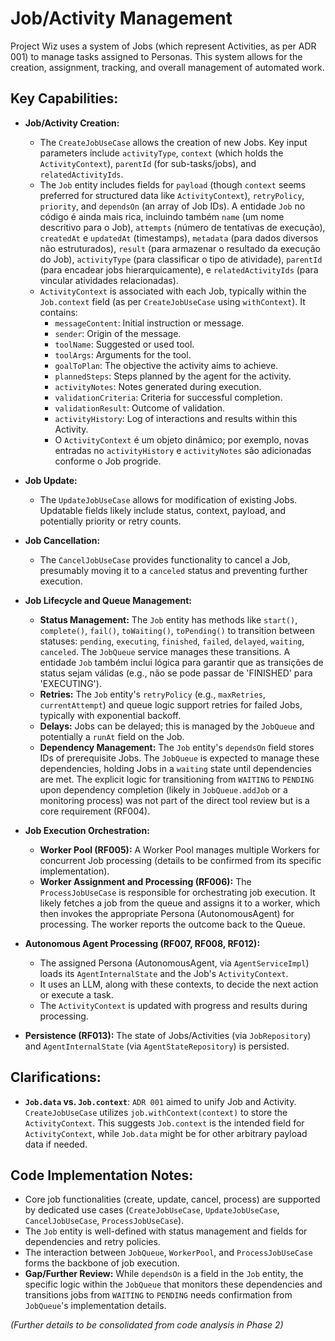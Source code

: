 # Job/Activity Management

Project Wiz uses a system of Jobs (which represent Activities, as per ADR 001) to manage tasks assigned to Personas. This system allows for the creation, assignment, tracking, and overall management of automated work.

## Key Capabilities:

- **Job/Activity Creation:**
    - The `CreateJobUseCase` allows the creation of new Jobs. Key input parameters include `activityType`, `context` (which holds the `ActivityContext`), `parentId` (for sub-tasks/jobs), and `relatedActivityIds`.
    - The `Job` entity includes fields for `payload` (though `context` seems preferred for structured data like `ActivityContext`), `retryPolicy`, `priority`, and `dependsOn` (an array of Job IDs). A entidade `Job` no código é ainda mais rica, incluindo também `name` (um nome descritivo para o Job), `attempts` (número de tentativas de execução), `createdAt` e `updatedAt` (timestamps), `metadata` (para dados diversos não estruturados), `result` (para armazenar o resultado da execução do Job), `activityType` (para classificar o tipo de atividade), `parentId` (para encadear jobs hierarquicamente), e `relatedActivityIds` (para vincular atividades relacionadas).
    - `ActivityContext` is associated with each Job, typically within the `Job.context` field (as per `CreateJobUseCase` using `withContext`). It contains:
        - `messageContent`: Initial instruction or message.
        - `sender`: Origin of the message.
        - `toolName`: Suggested or used tool.
        - `toolArgs`: Arguments for the tool.
        - `goalToPlan`: The objective the activity aims to achieve.
        - `plannedSteps`: Steps planned by the agent for the activity.
        - `activityNotes`: Notes generated during execution.
        - `validationCriteria`: Criteria for successful completion.
        - `validationResult`: Outcome of validation.
        - `activityHistory`: Log of interactions and results within this Activity.
        - O `ActivityContext` é um objeto dinâmico; por exemplo, novas entradas no `activityHistory` e `activityNotes` são adicionadas conforme o Job progride.
- **Job Update:**
    - The `UpdateJobUseCase` allows for modification of existing Jobs. Updatable fields likely include status, context, payload, and potentially priority or retry counts.
- **Job Cancellation:**
    - The `CancelJobUseCase` provides functionality to cancel a Job, presumably moving it to a `canceled` status and preventing further execution.

- **Job Lifecycle and Queue Management:**
    - **Status Management:** The `Job` entity has methods like `start()`, `complete()`, `fail()`, `toWaiting()`, `toPending()` to transition between statuses: `pending`, `executing`, `finished`, `failed`, `delayed`, `waiting`, `canceled`. The `JobQueue` service manages these transitions. A entidade `Job` também inclui lógica para garantir que as transições de status sejam válidas (e.g., não se pode passar de 'FINISHED' para 'EXECUTING').
    - **Retries:** The `Job` entity's `retryPolicy` (e.g., `maxRetries`, `currentAttempt`) and queue logic support retries for failed Jobs, typically with exponential backoff.
    - **Delays:** Jobs can be delayed; this is managed by the `JobQueue` and potentially a `runAt` field on the Job.
    - **Dependency Management:** The `Job` entity's `dependsOn` field stores IDs of prerequisite Jobs. The `JobQueue` is expected to manage these dependencies, holding Jobs in a `waiting` state until dependencies are met. The explicit logic for transitioning from `WAITING` to `PENDING` upon dependency completion (likely in `JobQueue.addJob` or a monitoring process) was not part of the direct tool review but is a core requirement (RF004).

- **Job Execution Orchestration:**
    - **Worker Pool (RF005):** A Worker Pool manages multiple Workers for concurrent Job processing (details to be confirmed from its specific implementation).
    - **Worker Assignment and Processing (RF006):** The `ProcessJobUseCase` is responsible for orchestrating job execution. It likely fetches a job from the queue and assigns it to a worker, which then invokes the appropriate Persona (AutonomousAgent) for processing. The worker reports the outcome back to the Queue.

- **Autonomous Agent Processing (RF007, RF008, RF012):**
    - The assigned Persona (AutonomousAgent, via `AgentServiceImpl`) loads its `AgentInternalState` and the Job's `ActivityContext`.
    - It uses an LLM, along with these contexts, to decide the next action or execute a task.
    - The `ActivityContext` is updated with progress and results during processing.

- **Persistence (RF013):** The state of Jobs/Activities (via `JobRepository`) and `AgentInternalState` (via `AgentStateRepository`) is persisted.

## Clarifications:
- **`Job.data` vs. `Job.context`**: `ADR 001` aimed to unify Job and Activity. `CreateJobUseCase` utilizes `job.withContext(context)` to store the `ActivityContext`. This suggests `Job.context` is the intended field for `ActivityContext`, while `Job.data` might be for other arbitrary payload data if needed.

## Code Implementation Notes:
- Core job functionalities (create, update, cancel, process) are supported by dedicated use cases (`CreateJobUseCase`, `UpdateJobUseCase`, `CancelJobUseCase`, `ProcessJobUseCase`).
- The `Job` entity is well-defined with status management and fields for dependencies and retry policies.
- The interaction between `JobQueue`, `WorkerPool`, and `ProcessJobUseCase` forms the backbone of job execution.
- **Gap/Further Review:** While `dependsOn` is a field in the `Job` entity, the specific logic within the `JobQueue` that monitors these dependencies and transitions jobs from `WAITING` to `PENDING` needs confirmation from `JobQueue`'s implementation details.

*(Further details to be consolidated from code analysis in Phase 2)*
